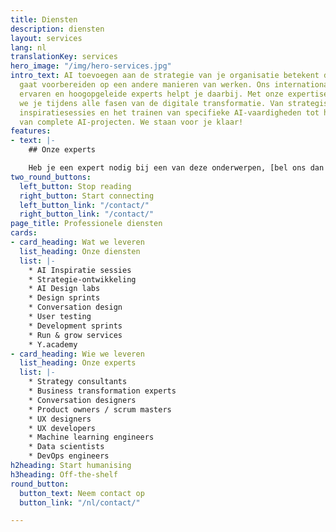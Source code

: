 ```yaml
---
title: Diensten
description: diensten
layout: services
lang: nl
translationKey: services
hero_image: "/img/hero-services.jpg"
intro_text: AI toevoegen aan de strategie van je organisatie betekent dat je jezelf
  gaat voorbereiden op een andere manieren van werken. Ons internationale team van
  ervaren en hoogopgeleide experts helpt je daarbij. Met onze expertise assisteren
  we je tijdens alle fasen van de digitale transformatie. Van strategisch advies,
  inspiratiesessies en het trainen van specifieke AI-vaardigheden tot het uitvoeren
  van complete AI-projecten. We staan voor je klaar!
features:
- text: |-
    ## Onze experts

    Heb je een expert nodig bij een van deze onderwerpen, [bel ons dan even](/nl/contact/)!
two_round_buttons:
  left_button: Stop reading
  right_button: Start connecting
  left_button_link: "/contact/"
  right_button_link: "/contact/"
page_title: Professionele diensten
cards:
- card_heading: Wat we leveren
  list_heading: Onze diensten
  list: |-
    * AI Inspiratie sessies
    * Strategie-ontwikkeling
    * AI Design labs
    * Design sprints
    * Conversation design
    * User testing
    * Development sprints
    * Run & grow services
    * Y.academy
- card_heading: Wie we leveren
  list_heading: Onze experts
  list: |-
    * Strategy consultants
    * Business transformation experts
    * Conversation designers
    * Product owners / scrum masters
    * UX designers
    * UX developers
    * Machine learning engineers
    * Data scientists
    * DevOps engineers
h2heading: Start humanising
h3heading: Off-the-shelf
round_button:
  button_text: Neem contact op
  button_link: "/nl/contact/"

---
```

